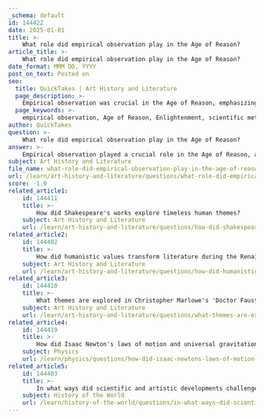 ```yaml
---
_schema: default
id: 144422
date: 2025-01-01
title: >-
    What role did empirical observation play in the Age of Reason?
article_title: >-
    What role did empirical observation play in the Age of Reason?
date_format: MMM DD, YYYY
post_on_text: Posted on
seo:
  title: QuickTakes | Art History and Literature
  page_description: >-
    Empirical observation was crucial in the Age of Reason, emphasizing reason and scientific inquiry, leading to the foundation of the scientific method and significant advancements in various fields.
  page_keywords: >-
    empirical observation, Age of Reason, Enlightenment, scientific method, Francis Bacon, Isaac Newton, scientific inquiry, rationalism, philosophical thought, knowledge, advancements in science, natural phenomena, evidence-based approach
author: QuickTakes
question: >-
    What role did empirical observation play in the Age of Reason?
answer: >-
    Empirical observation played a crucial role in the Age of Reason, also known as the Enlightenment, which spanned the 17th and 18th centuries. This intellectual movement emphasized reason, rationality, and scientific inquiry as the primary means of understanding the world, marking a significant departure from reliance on ancient texts and philosophical speculation.\n\n1. **Foundation of the Scientific Method**: Empirical observation is a fundamental aspect of the scientific method, which involves gathering data through direct observation and experimentation. Thinkers like Francis Bacon were pivotal in advocating for a scientific approach based on empirical evidence. Bacon's emphasis on observation and experimentation laid the groundwork for modern scientific inquiry, promoting a systematic method of investigation that became a cornerstone of the Scientific Revolution.\n\n2. **Influence on Scientific Inquiry**: The Enlightenment built upon the scientific advancements of the Renaissance, particularly through figures like Isaac Newton. Newton's work exemplified the application of reason and empirical methods, establishing a methodological standard that influenced both the philosophy of science and the development of mathematical physics. His empirical approach encouraged rigorous examination of natural phenomena, leading to a clearer understanding of the laws governing motion and gravitation.\n\n3. **Philosophical Rationalism**: Empirical observation also intersected with philosophical rationalism during the Age of Reason. Philosophers such as John Locke emphasized the importance of observation and experimentation in gaining knowledge. Locke's theories on individual rights and government by consent were influenced by empirical methods, shaping political thought and the understanding of human rights.\n\n4. **Advancements in Various Fields**: The emphasis on empirical observation led to significant advancements across various fields, including physics, biology, and chemistry. The scientific method promoted by Enlightenment thinkers facilitated discoveries that transformed human understanding of the natural world, moving away from speculative philosophy to a more evidence-based approach.\n\nIn summary, empirical observation was integral to the Age of Reason, fostering a culture of inquiry that prioritized evidence and experimentation. This shift not only advanced scientific knowledge but also influenced philosophical thought, ultimately shaping the modern world.
subject: Art History and Literature
file_name: what-role-did-empirical-observation-play-in-the-age-of-reason.md
url: /learn/art-history-and-literature/questions/what-role-did-empirical-observation-play-in-the-age-of-reason
score: -1.0
related_article1:
    id: 144411
    title: >-
        How did Shakespeare's works explore timeless human themes?
    subject: Art History and Literature
    url: /learn/art-history-and-literature/questions/how-did-shakespeares-works-explore-timeless-human-themes
related_article2:
    id: 144402
    title: >-
        How did humanistic values transform literature during the Renaissance?
    subject: Art History and Literature
    url: /learn/art-history-and-literature/questions/how-did-humanistic-values-transform-literature-during-the-renaissance
related_article3:
    id: 144410
    title: >-
        What themes are explored in Christopher Marlowe's 'Doctor Faustus'?
    subject: Art History and Literature
    url: /learn/art-history-and-literature/questions/what-themes-are-explored-in-christopher-marlowes-doctor-faustus
related_article4:
    id: 144419
    title: >-
        How did Isaac Newton's laws of motion and universal gravitation influence scientific thought?
    subject: Physics
    url: /learn/physics/questions/how-did-isaac-newtons-laws-of-motion-and-universal-gravitation-influence-scientific-thought
related_article5:
    id: 144403
    title: >-
        In what ways did scientific and artistic developments challenge medieval thinking?
    subject: History of the World
    url: /learn/history-of-the-world/questions/in-what-ways-did-scientific-and-artistic-developments-challenge-medieval-thinking
---
```


&nbsp;